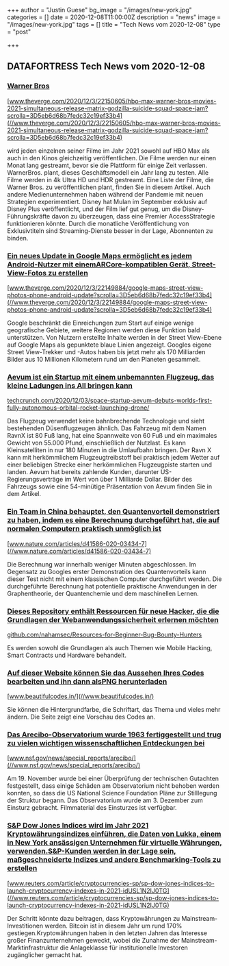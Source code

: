 +++
author = "Justin Guese"
bg_image = "/images/new-york.jpg"
categories = []
date = 2020-12-08T11:00:00Z
description = "news"
image = "/images/new-york.jpg"
tags = []
title = "Tech News vom 2020-12-08"
type = "post"

+++

        
## DATAFORTRESS Tech News vom 2020-12-08





### [Warner Bros](//www.theverge.com/2020/12/3/22150605/hbo-max-warner-bros-movies-2021-simultaneous-release-matrix-godzilla-suicide-squad-space-jam?scrolla=3D5eb6d68b7fedc32c19ef33b4)


[www.theverge.com/2020/12/3/22150605/hbo-max-warner-bros-movies-2021-simultaneous-release-matrix-godzilla-suicide-squad-space-jam?scrolla=3D5eb6d68b7fedc32c19ef33b4](//www.theverge.com/2020/12/3/22150605/hbo-max-warner-bros-movies-2021-simultaneous-release-matrix-godzilla-suicide-squad-space-jam?scrolla=3D5eb6d68b7fedc32c19ef33b4)


wird jeden einzelnen seiner Filme im Jahr 2021 sowohl auf HBO Max als auch in den Kinos gleichzeitig veröffentlichen. Die Filme werden nur einen Monat lang gestreamt, bevor sie die Plattform für einige Zeit verlassen. WarnerBros. plant, dieses Geschäftsmodell ein Jahr lang zu testen. Alle Filme werden in 4k Ultra HD und HDR gestreamt. Eine Liste der Filme, die Warner Bros. zu veröffentlichen plant, finden Sie in diesem Artikel. Auch andere Medienunternehmen haben während der Pandemie mit neuen Strategien experimentiert. Disney hat Mulan im September exklusiv auf Disney Plus veröffentlicht, und der Film lief gut genug, um die Disney-Führungskräfte davon zu überzeugen, dass eine Premier AccessStrategie funktionieren könnte. Durch die monatliche Veröffentlichung von Exklusivtiteln sind Streaming-Dienste besser in der Lage, Abonnenten zu binden.


### [Ein neues Update in Google Maps ermöglicht es jedem Android-Nutzer mit einemARCore-kompatiblen Gerät, Street-View-Fotos zu erstellen](//www.theverge.com/2020/12/3/22149884/google-maps-street-view-photos-phone-android-update?scrolla=3D5eb6d68b7fedc32c19ef33b4)


[www.theverge.com/2020/12/3/22149884/google-maps-street-view-photos-phone-android-update?scrolla=3D5eb6d68b7fedc32c19ef33b4](//www.theverge.com/2020/12/3/22149884/google-maps-street-view-photos-phone-android-update?scrolla=3D5eb6d68b7fedc32c19ef33b4)


Google beschränkt die Einreichungen zum Start auf einige wenige geografische Gebiete, weitere Regionen werden diese Funktion bald unterstützen. Von Nutzern erstellte Inhalte werden in der Street View-Ebene auf Google Maps als gepunktete blaue Linien angezeigt. Googles eigene Street View-Trekker und -Autos haben bis jetzt mehr als 170 Milliarden Bilder aus 10 Millionen Kilometern rund um den Planeten gesammelt.


### [Aevum ist ein Startup mit einem unbemannten Flugzeug, das kleine Ladungen ins All bringen kann](//techcrunch.com/2020/12/03/space-startup-aevum-debuts-worlds-first-fully-autonomous-orbital-rocket-launching-drone/)


[techcrunch.com/2020/12/03/space-startup-aevum-debuts-worlds-first-fully-autonomous-orbital-rocket-launching-drone/](//techcrunch.com/2020/12/03/space-startup-aevum-debuts-worlds-first-fully-autonomous-orbital-rocket-launching-drone/)


Das Flugzeug verwendet keine bahnbrechende Technologie und sieht bestehenden Düsenflugzeugen ähnlich. Das Fahrzeug mit dem Namen RavnX ist 80 Fuß lang, hat eine Spannweite von 60 Fuß und ein maximales Gewicht von 55.000 Pfund, einschließlich der Nutzlast. Es kann Kleinsatelliten in nur 180 Minuten in die Umlaufbahn bringen. Der Ravn X kann mit herkömmlichem Flugzeugtreibstoff bei praktisch jedem Wetter auf einer beliebigen Strecke einer herkömmlichen Flugzeugpiste starten und landen. Aevum hat bereits zahlende Kunden, darunter US-Regierungsverträge im Wert von über 1 Milliarde Dollar. Bilder des Fahrzeugs sowie eine 54-minütige Präsentation von Aevum finden Sie in dem Artikel.


### [Ein Team in China behauptet, den Quantenvorteil demonstriert zu haben, indem es eine Berechnung durchgeführt hat, die auf normalen Computern praktisch unmöglich ist](//www.nature.com/articles/d41586-020-03434-7)


[www.nature.com/articles/d41586-020-03434-7](//www.nature.com/articles/d41586-020-03434-7)


Die Berechnung war innerhalb weniger Minuten abgeschlossen. Im Gegensatz zu Googles erster Demonstration des Quantenvorteils kann dieser Test nicht mit einem klassischen Computer durchgeführt werden. Die durchgeführte Berechnung hat potentielle praktische Anwendungen in der Graphentheorie, der Quantenchemie und dem maschinellen Lernen.


### [Dieses Repository enthält Ressourcen für neue Hacker, die die Grundlagen der Webanwendungssicherheit erlernen möchten](//github.com/nahamsec/Resources-for-Beginner-Bug-Bounty-Hunters)


[github.com/nahamsec/Resources-for-Beginner-Bug-Bounty-Hunters](//github.com/nahamsec/Resources-for-Beginner-Bug-Bounty-Hunters)


Es werden sowohl die Grundlagen als auch Themen wie Mobile Hacking, Smart Contracts und Hardware behandelt.


### [Auf dieser Website können Sie das Aussehen Ihres Codes bearbeiten und ihn dann alsPNG herunterladen](//www.beautifulcodes.in/)


[www.beautifulcodes.in/](//www.beautifulcodes.in/)


Sie können die Hintergrundfarbe, die Schriftart, das Thema und vieles mehr ändern. Die Seite zeigt eine Vorschau des Codes an.


### [Das Arecibo-Observatorium wurde 1963 fertiggestellt und trug zu vielen wichtigen wissenschaftlichen Entdeckungen bei](//www.nsf.gov/news/special_reports/arecibo/)


[www.nsf.gov/news/special_reports/arecibo/](//www.nsf.gov/news/special_reports/arecibo/)


Am 19. November wurde bei einer Überprüfung der technischen Gutachten festgestellt, dass einige Schäden am Observatorium nicht behoben werden konnten, so dass die US National Science Foundation Pläne zur Stilllegung der Struktur begann. Das Observatorium wurde am 3. Dezember zum Einsturz gebracht. Filmmaterial des Einsturzes ist verfügbar.


### [S&P Dow Jones Indices wird im Jahr 2021 Kryptowährungsindizes einführen, die Daten von Lukka, einem in New York ansässigen Unternehmen für virtuelle Währungen, verwenden.S&P-Kunden werden in der Lage sein, maßgeschneiderte Indizes und andere Benchmarking-Tools zu erstellen](//www.reuters.com/article/cryptocurrencies-sp/sp-dow-jones-indices-to-launch-cryptocurrency-indexes-in-2021-idUSL1N2IJ0TG)


[www.reuters.com/article/cryptocurrencies-sp/sp-dow-jones-indices-to-launch-cryptocurrency-indexes-in-2021-idUSL1N2IJ0TG](//www.reuters.com/article/cryptocurrencies-sp/sp-dow-jones-indices-to-launch-cryptocurrency-indexes-in-2021-idUSL1N2IJ0TG)


Der Schritt könnte dazu beitragen, dass Kryptowährungen zu Mainstream-Investitionen werden. Bitcoin ist in diesem Jahr um rund 170% gestiegen.Kryptowährungen haben in den letzten Jahren das Interesse großer Finanzunternehmen geweckt, wobei die Zunahme der Mainstream-Marktinfrastruktur die Anlageklasse für institutionelle Investoren zugänglicher gemacht hat.